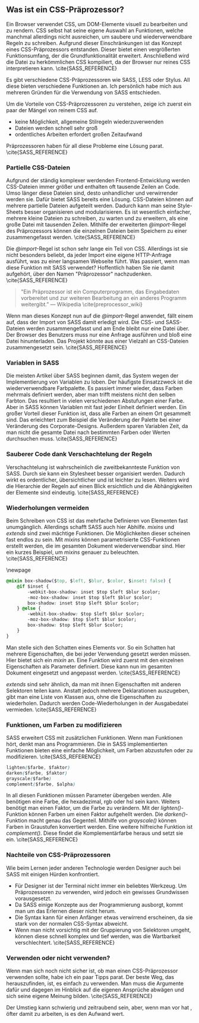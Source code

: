 ## Was ist ein CSS-Präprozessor?

Ein Browser verwendet CSS, um DOM-Elemente visuell zu bearbeiten und zu rendern. CSS selbst hat seine eigene Auswahl an Funktionen, welche manchmal allerdings nicht ausreichen, um saubere und wiederverwendbare Regeln zu schreiben. Aufgrund dieser Einschränkungen ist das Konzept eines CSS-Präprozessors entstanden. Dieser bietet einen vergrößerten Funktionsumfang, der die Grundfunktionalität erweitert. Anschließend wird die Datei zu herkömmlichen CSS kompiliert, da der Browser nur reines CSS interpretieren kann. \cite{SASS_REFERENCE}

Es gibt verschiedene CSS-Präprozessoren wie SASS, LESS oder Stylus. All diese bieten verschiedene Funktionen an. Ich persönlich habe mich aus mehreren Gründen für die Verwendung von SASS entschieden.

Um die Vorteile von CSS-Präprozessoren zu verstehen, zeige ich zuerst ein paar der Mängel von reinem CSS auf.

*   keine Möglichkeit, allgemeine Stilregeln wiederzuverwenden
*   Dateien werden schnell sehr groß
*   ordentliches Arbeiten erfordert großen Zeitaufwand

Präprozessoren haben für all diese Probleme eine Lösung parat. \cite{SASS_REFERENCE}

### Partielle CSS-Dateien

Aufgrund der ständig komplexer werdenden Frontend-Entwicklung werden CSS-Dateien immer größer und enthalten oft tausende Zeilen an Code. Umso länger diese Dateien sind, desto unhandlicher und verwirrender werden sie. Dafür bietet SASS bereits eine Lösung. CSS-Dateien können auf mehrere partielle Dateien aufgeteilt werden. Dadurch kann man seine Style-Sheets besser organisieren und modularisieren. Es ist wesentlich einfacher, mehrere kleine Dateien zu schreiben, zu warten und zu erweitern, als eine große Datei mit tausenden Zeilen. Mithilfe der erweiterten _\@import_-Regel des Präprozessors können die einzelnen Dateien beim Speichern zu einer zusammengefasst werden. \cite{SASS_REFERENCE}

Die _\@import_-Regel ist schon sehr lange ein Teil von CSS. Allerdings ist sie nicht besonders beliebt, da jeder Import eine eigene HTTP-Anfrage ausführt, was zu einer langsamen Webseite führt. Was passiert, wenn man diese Funktion mit SASS verwendet? Hoffentlich haben Sie nie damit aufgehört, über den Namen "Präprozessor" nachzudenken. \cite{SASS_REFERENCE}

> "Ein Präprozessor ist ein Computerprogramm, das Eingabedaten vorbereitet und zur weiteren Bearbeitung an ein anderes Programm weitergibt.” — Wikipedia \cite{preprocessor_wiki}

Wenn man dieses Konzept nun auf die _\@import_-Regel anwendet, fällt einem auf, dass der Import von SASS damit erledigt wird. Die CSS- und SASS-Dateien werden zusammengefasst und am Ende bleibt nur eine Datei über. Der Browser des Benutzers muss nur eine Anfrage ausführen und bloß eine Datei hinunterladen. Das Projekt könnte aus einer Vielzahl an CSS-Dateien zusammengesetzt sein. \cite{SASS_REFERENCE}

### Variablen in SASS

Die meisten Artikel über SASS beginnen damit, das System wegen der Implementierung von Variablen zu loben. Der häufigste Einsatzzweck ist die wiederverwendbare Farbpalette. Es passiert immer wieder, dass Farben mehrmals definiert werden, aber man trifft meistens nicht den selben Farbton. Das resultiert in vielen verschiedenen Abstufungen einer Farbe. Aber in SASS können Variablen mit fast jeder Einheit definiert werden. Ein großer Vorteil dieser Funktion ist, dass alle Farben an einem Ort gesammelt sind. Das erleichtert zum Beispiel die Veränderung der Palette bei einer Veränderung des Corporate-Designs. Außerdem sparen Variablen Zeit, da man nicht die gesamte Datei nach bestimmten Farben oder Werten durchsuchen muss. \cite{SASS_REFERENCE}

### Sauberer Code dank Verschachtelung der Regeln

Verschachtelung ist wahrscheinlich die zweitbekannteste Funktion von SASS. Durch sie kann ein Stylesheet besser organisiert werden. Dadurch wirkt es ordentlicher, übersichtlicher und ist leichter zu lesen. Weiters wird die Hierarchie der Regeln auf einen Blick ersichtlich und die Abhängigkeiten der Elemente sind eindeutig. \cite{SASS_REFERENCE}

### Wiederholungen vermeiden

Beim Schreiben von CSS ist das mehrfache Definieren von Elementen fast unumgänglich. Allerdings schafft SASS auch hier Abhilfe. _mixins_ und _extends_ sind zwei mächtige Funktionen. Die Möglichkeiten dieser scheinen fast endlos zu sein. Mit _mixins_ können parametrisierte CSS-Funktionen erstellt werden, die im gesamten Dokument wiederverwendbar sind. Hier ein kurzes Beispiel, um _mixins_ genauer zu beleuchten. \cite{SASS_REFERENCE}

\newpage

```css
@mixin box-shadow($top, $left, $blur, $color, $inset: false) {
	@if $inset {
		-webkit-box-shadow: inset $top $left $blur $color;
		-moz-box-shadow: inset $top $left $blur $color;
		box-shadow: inset $top $left $blur $color;
	} @else {
		-webkit-box-shadow: $top $left $blur $color;
		-moz-box-shadow: $top $left $blur $color;
		box-shadow: $top $left $blur $color;
	}
}
```

Man stelle sich den Schatten eines Elements vor. So ein Schatten hat mehrere Eigenschaften, die bei jeder Verwendung gesetzt werden müssen. Hier bietet sich ein _mixin_ an. Eine Funktion wird zuerst mit den einzelnen Eigenschaften als Parameter definiert. Diese kann nun im gesamten Dokument eingesetzt und angepasst werden. \cite{SASS_REFERENCE}

_extends_ sind sehr ähnlich, da man mit ihnen Eigenschaften mit anderen Selektoren teilen kann. Anstatt jedoch mehrere Deklarationen auszugeben, gibt man eine Liste von Klassen aus, ohne die Eigenschaften zu wiederholen. Dadurch werden Code-Wiederholungen in der Ausgabedatei vermieden. \cite{SASS_REFERENCE}

### Funktionen, um Farben zu modifizieren

SASS erweitert CSS mit zusätzlichen Funktionen. Wenn man Funktionen hört, denkt man ans Programmieren. Die in SASS implementierten Funktionen bieten eine einfache Möglichkeit, um Farben abzustufen oder zu modifizieren. \cite{SASS_REFERENCE}

```css
lighten($farbe, $faktor)
darken($farbe, $faktor)
grayscale($farbe)
complement($farbe, $alpha)
```

In all diesen Funktionen müssen Parameter übergeben werden. Alle benötigen eine Farbe, die hexadezimal, rgb oder hsl sein kann. Weiters benötigt man einen Faktor, um die Farbe zu verändern.
Mit der _lighten()_-Funktion können Farben um einen Faktor aufgehellt werden. Die _darken()_-Funktion macht genau das Gegenteil.
Mithilfe von _grayscale()_ können Farben in Graustufen konvertiert werden.
Eine weitere hilfreiche Funktion ist _complement()_. Diese findet die Komplementärfarbe heraus und setzt sie ein. \cite{SASS_REFERENCE}

### Nachteile von CSS-Präprozessoren

Wie beim Lernen jeder anderen Technologie werden Designer auch bei SASS mit einigen Hürden konfrontiert.

*   Für Designer ist der Terminal nicht immer ein beliebtes Werkzeug. Um Präprozessoren zu verwenden, wird jedoch ein gewisses Grundwissen vorausgesetzt.
*   Da SASS einige Konzepte aus der Programmierung ausborgt, kommt man um das Erlernen dieser nicht herum.
*   Die Syntax kann für einen Anfänger etwas verwirrend erscheinen, da sie stark von der normalen CSS-Syntax abweicht.
*   Wenn man nicht vorsichtig mit der Gruppierung von Selektoren umgeht, können diese schnell komplex und tief werden, was die Wartbarkeit verschlechtert. \cite{SASS_REFERENCE}

### Verwenden oder nicht verwenden?

Wenn man sich noch nicht sicher ist, ob man einen CSS-Präprozessor verwenden sollte, habe ich ein paar Tipps parat. Der beste Weg, das herauszufinden, ist, es einfach zu verwenden. Man muss die Argumente dafür und dagegen im Hinblick auf die eigenen Ansprüche abwägen und sich seine eigene Meinung bilden. \cite{SASS_REFERENCE}

Der Umstieg kann schwierig und zeitraubend sein, aber, wenn man vor hat , öfter damit zu arbeiten, is es den Aufwand wert.
